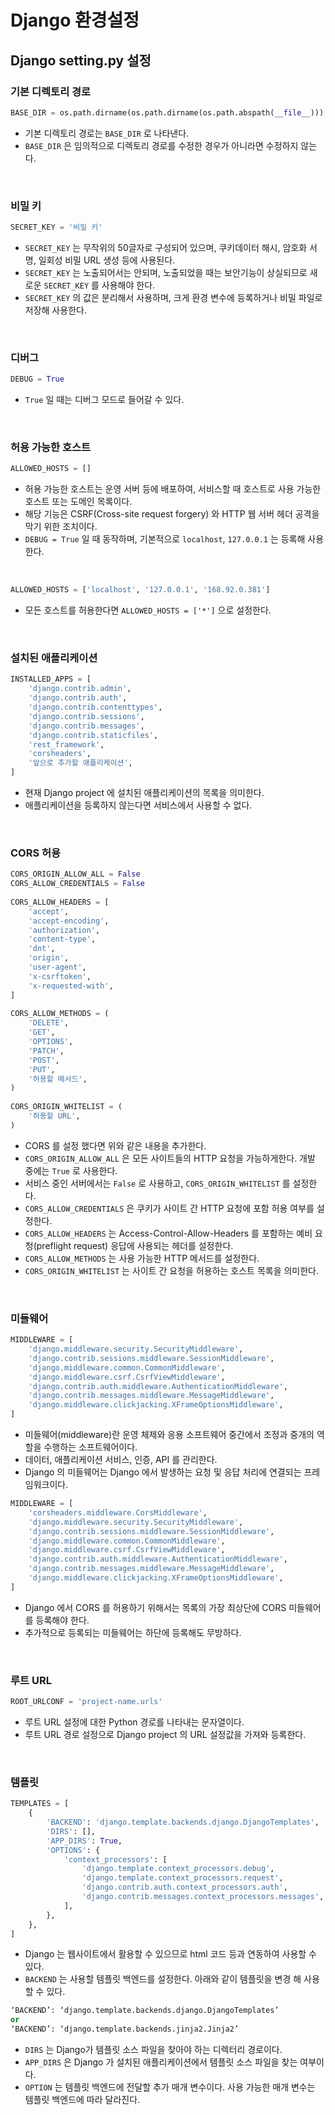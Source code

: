

# Django 환경설정

## **Django setting.py 설정**

### **기본 디렉토리 경로**
```python
BASE_DIR = os.path.dirname(os.path.dirname(os.path.abspath(__file__)))
```
- 기본 디렉토리 경로는 `BASE_DIR` 로 나타낸다.
- `BASE_DIR` 은 임의적으로 디렉토리 경로를 수정한 경우가 아니라면 수정하지 않는다.

<br>

### **비밀 키**
```python
SECRET_KEY = '비밀 키'
```
- `SECRET_KEY` 는 무작위의 50글자로 구성되어 있으며, 쿠키데이터 해시, 암호화 서명, 일회성 비밀 URL 생성 등에 사용된다.
- `SECRET_KEY` 는 노출되어서는 안되며, 노출되었을 때는 보안기능이 상실되므로 새로운 `SECRET_KEY` 를 사용해야 한다.
- `SECRET_KEY` 의 값은 분리해서 사용하며, 크게 환경 변수에 등록하거나 비밀 파일로 저장해 사용한다.

<br>

### **디버그**
```python
DEBUG = True
```
- `True` 일 때는 디버그 모드로 들어갈 수 있다.

<br>

### **허용 가능한 호스트**
```python
ALLOWED_HOSTS = []
```
- 허용 가능한 호스트는 운영 서버 등에 배포하여, 서비스할 때 호스트로 사용 가능한 호스트 또는 도메인 목록이다.
- 해당 기능은 CSRF(Cross-site request forgery) 와 HTTP 웹 서버 헤더 공격을 막기 위한 조치이다.
- `DEBUG = True` 일 때 동작하며, 기본적으로 `localhost`, `127.0.0.1` 는 등록해 사용한다.

<br>

```python
ALLOWED_HOSTS = ['localhost', '127.0.0.1', '168.92.0.381']
```
- 모든 호스트를 허용한다면 `ALLOWED_HOSTS = ['*']` 으로 설정한다.

<br>

### **설치된 애플리케이션**
```python
INSTALLED_APPS = [
    'django.contrib.admin',
    'django.contrib.auth',
    'django.contrib.contenttypes',
    'django.contrib.sessions',
    'django.contrib.messages',
    'django.contrib.staticfiles',
    'rest_framework',
    'corsheaders',
    '앞으로 추가할 애플리케이션',
]
```
- 현재 Django project 에 설치된 애플리케이션의 목록을 의미한다.
- 애플리케이션을 등록하지 않는다면 서비스에서 사용할 수 없다.

<br>

### **CORS 허용**
```python
CORS_ORIGIN_ALLOW_ALL = False
CORS_ALLOW_CREDENTIALS = False
 
CORS_ALLOW_HEADERS = [
    'accept',
    'accept-encoding',
    'authorization',
    'content-type',
    'dnt',
    'origin',
    'user-agent',
    'x-csrftoken',
    'x-requested-with',
]
 
CORS_ALLOW_METHODS = (
    'DELETE',
    'GET',
    'OPTIONS',
    'PATCH',
    'POST',
    'PUT',
    '허용할 메서드',
)
     
CORS_ORIGIN_WHITELIST = (
    '허용할 URL',
)
```
- CORS 를 설정 했다면 위와 같은 내용을 추가한다.
- `CORS_ORIGIN_ALLOW_ALL` 은 모든 사이트들의 HTTP 요청을 가능하게한다. 개발 중에는 `True` 로 사용한다.
- 서비스 중인 서버에서는 `False` 로 사용하고, `CORS_ORIGIN_WHITELIST` 를 설정한다.
- `CORS_ALLOW_CREDENTIALS` 은 쿠키가 사이트 간 HTTP 요청에 포함 허용 여부를 설정한다.
- `CORS_ALLOW_HEADERS` 는 Access-Control-Allow-Headers 를 포함하는 예비 요청(preflight request) 응답에 사용되는 헤더를 설정한다.
- `CORS_ALLOW_METHODS` 는 사용 가능한 HTTP 메서드를 설정한다.
- `CORS_ORIGIN_WHITELIST` 는 사이트 간 요청을 허용하는 호스트 목록을 의미한다.

<br>

### **미들웨어**
```python
MIDDLEWARE = [
    'django.middleware.security.SecurityMiddleware',
    'django.contrib.sessions.middleware.SessionMiddleware',
    'django.middleware.common.CommonMiddleware',
    'django.middleware.csrf.CsrfViewMiddleware',
    'django.contrib.auth.middleware.AuthenticationMiddleware',
    'django.contrib.messages.middleware.MessageMiddleware',
    'django.middleware.clickjacking.XFrameOptionsMiddleware',
]
```
- 미들웨어(middleware)란 운영 체제와 응용 소프트웨어 중간에서 조정과 중개의 역할을 수행하는 소프트웨어이다.
- 데이터, 애플리케이션 서비스, 인증, API 를 관리한다.
- Django 의 미들웨어는 Django 에서 발생하는 요청 및 응답 처리에 연결되는 프레임워크이다.

```python
MIDDLEWARE = [
    'corsheaders.middleware.CorsMiddleware',
    'django.middleware.security.SecurityMiddleware',
    'django.contrib.sessions.middleware.SessionMiddleware',
    'django.middleware.common.CommonMiddleware',
    'django.middleware.csrf.CsrfViewMiddleware',
    'django.contrib.auth.middleware.AuthenticationMiddleware',
    'django.contrib.messages.middleware.MessageMiddleware',
    'django.middleware.clickjacking.XFrameOptionsMiddleware',
]
```
- Django 에서 CORS 를 허용하기 위해서는 목록의 가장 최상단에 CORS 미들웨어를 등록해야 한다.
- 추가적으로 등록되는 미들웨어는 하단에 등록해도 무방하다.

<br>

### **루트 URL**

```python
ROOT_URLCONF = 'project-name.urls'
```
- 루트 URL 설정에 대한 Python 경로를 나타내는 문자열이다.
- 루트 URL 경로 설정으로 Django project 의 URL 설정값을 가져와 등록한다.

<br>

### **템플릿**

```python
TEMPLATES = [
    {
        'BACKEND': 'django.template.backends.django.DjangoTemplates',
        'DIRS': [],
        'APP_DIRS': True,
        'OPTIONS': {
            'context_processors': [
                'django.template.context_processors.debug',
                'django.template.context_processors.request',
                'django.contrib.auth.context_processors.auth',
                'django.contrib.messages.context_processors.messages',
            ],
        },
    },
]
```
- Django 는 웹사이트에서 활용할 수 있으므로 html 코드 등과 연동하여 사용할 수 있다.
- `BACKEND` 는 사용할 템플릿 백엔드를 설정한다. 아래와 같이 템플릿을 변경 해 사용할 수 있다.
```python
‘BACKEND’: ‘django.template.backends.django.DjangoTemplates’
or
‘BACKEND’: ‘django.template.backends.jinja2.Jinja2’
```
- `DIRS` 는 Django가 템플릿 소스 파일을 찾아야 하는 디렉터리 경로이다.
- `APP_DIRS` 은 Django 가 설치된 애플리케이션에서 템플릿 소스 파일을 찾는 여부이다.
- `OPTION` 는 템플릿 백엔드에 전달할 추가 매개 변수이다. 사용 가능한 매개 변수는 템플릿 백엔드에 따라 달라진다.